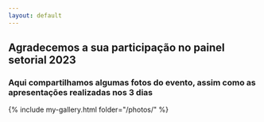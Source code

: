 ```yaml
---
layout: default
---
```


## Agradecemos a sua participação no painel setorial 2023

### Aqui compartilhamos algumas fotos do evento, assim como as apresentações realizadas nos 3 dias

{% include my-gallery.html folder="/photos/" %}